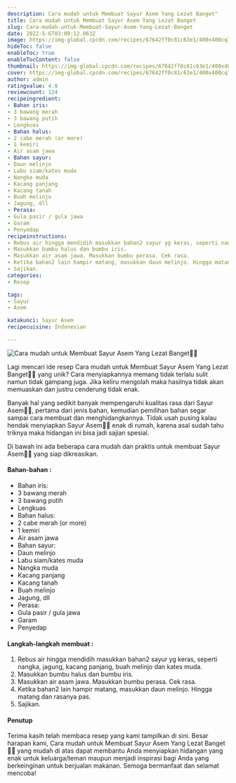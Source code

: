 ```yaml
---
description: Cara mudah untuk Membuat Sayur Asem Yang Lezat Banget"
title: Cara mudah untuk Membuat Sayur Asem Yang Lezat Banget
slug: Cara-mudah-untuk-Membuat-Sayur-Asem-Yang-Lezat-Banget
date: 2022-5-6T03:09:12.063Z
image: https://img-global.cpcdn.com/recipes/67642ff0c81c63e1/400x400cq70/photo.jpg
hideToc: false
enableToc: true
enableTocContent: false
thumbnail: https://img-global.cpcdn.com/recipes/67642ff0c81c63e1/400x400cq70/photo.jpg
cover: https://img-global.cpcdn.com/recipes/67642ff0c81c63e1/400x400cq70/photo.jpg
author: admin
ratingvalue: 4.8
reviewcount: 124
recipeingredient:
- Bahan iris:
- 3 bawang merah
- 3 bawang putih
- Lengkuas
- Bahan halus:
- 2 cabe merah (or more)
- 1 kemiri
- Air asam jawa
- Bahan sayur:
- Daun melinjo
- Labu siam/kates muda
- Nangka muda
- Kacang panjang
- Kacang tanah
- Buah melinjo
- Jagung, dll
- Perasa:
- Gula pasir / gula jawa
- Garam
- Penyedap
recipeinstructions:
- Rebus air hingga mendidih masukkan bahan2 sayur yg keras, seperti nangka, jagung, kacang panjang, buah melinjo dan kates muda.
- Masukkan bumbu halus dan bumbu iris.
- Masukkan air asam jawa. Masukkan bumbu perasa. Cek rasa.
- Ketika bahan2 lain hampir matang, masukkan daun melinjo. Hingga matang dan rasanya pas.
- Sajikan.
categories:
- Resep

tags:
- Sayur
- Asem

katakunci: Sayur Asem
recipecuisine: Indonesian

---
```


![Cara mudah untuk Membuat Sayur Asem Yang Lezat Banget👩‍🍳](https://img-global.cpcdn.com/recipes/67642ff0c81c63e1/400x400cq70/photo.jpg)

Lagi mencari ide resep Cara mudah untuk Membuat Sayur Asem Yang Lezat Banget👩‍🍳 yang unik? Cara menyiapkannya memang tidak terlalu sulit namun tidak gampang juga. Jika keliru mengolah maka hasilnya tidak akan memuaskan dan justru cenderung tidak enak.

Banyak hal yang sedikit banyak mempengaruhi kualitas rasa dari Sayur Asem👩‍🍳, pertama dari jenis bahan, kemudian pemilihan bahan segar sampai cara membuat dan menghidangkannya. Tidak usah pusing kalau hendak menyiapkan Sayur Asem👩‍🍳 enak di rumah, karena asal sudah tahu triknya maka hidangan ini bisa jadi sajian spesial.

Di bawah ini ada beberapa cara mudah dan praktis untuk membuat Sayur Asem👩‍🍳 yang siap dikreasikan.

<!--inarticleads1-->

#### Bahan-bahan :

- Bahan iris:
- 3 bawang merah
- 3 bawang putih
- Lengkuas
- Bahan halus:
- 2 cabe merah (or more)
- 1 kemiri
- Air asam jawa
- Bahan sayur:
- Daun melinjo
- Labu siam/kates muda
- Nangka muda
- Kacang panjang
- Kacang tanah
- Buah melinjo
- Jagung, dll
- Perasa:
- Gula pasir / gula jawa
- Garam
- Penyedap

<!--inarticleads2-->

#### Langkah-langkah membuat :

1. Rebus air hingga mendidih masukkan bahan2 sayur yg keras, seperti nangka, jagung, kacang panjang, buah melinjo dan kates muda.
1. Masukkan bumbu halus dan bumbu iris.
1. Masukkan air asam jawa. Masukkan bumbu perasa. Cek rasa.
1. Ketika bahan2 lain hampir matang, masukkan daun melinjo. Hingga matang dan rasanya pas.
1. Sajikan.

#### Penutup

Terima kasih telah membaca resep yang kami tampilkan di sini. Besar harapan kami, Cara mudah untuk Membuat Sayur Asem Yang Lezat Banget👩‍🍳 yang mudah di atas dapat membantu Anda menyiapkan hidangan yang enak untuk keluarga/teman maupun menjadi inspirasi bagi Anda yang berkeinginan untuk berjualan makanan. Semoga bermanfaat dan selamat mencoba!